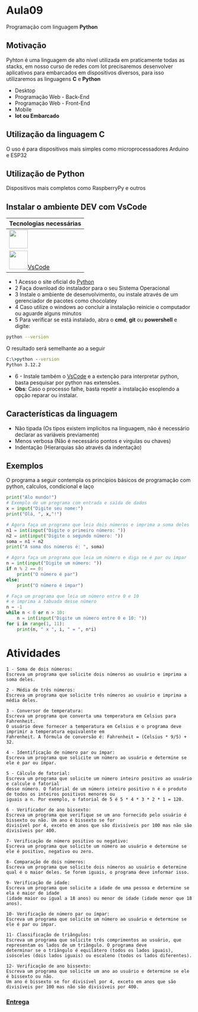 # Aula09
Programação com linguagem **Python**

## Motivação
Pyhton é uma linguagem de alto nível utilizada em praticamente todas as stacks, em nosso curso de redes com Iot precisaremos desenvolver aplicativos para embarcados em dispositivos diversos, para isso utilizaremos as linguagens **C** e **Python**
- Desktop
- Programação Web - Back-End
- Programação Web - Front-End
- Mobile
- **Iot ou Embarcado**

## Utilização da linguagem C
O uso é para dispositivos mais simples como microprocessadores Arduino e ESP32
## Utilização de Python
Dispositivos mais completos como RaspberryPy e outros

## Instalar o ambiente DEV com VsCode

|Tecnologias necessárias|
|-|
|[<img src="https://www.python.org/static/img/python-logo.png" style="height:50px">](https://www.python.org/)|
|[<img src="https://logowik.com/content/uploads/images/visual-studio-code7642.jpg" style="height:50px">VsCode](https://code.visualstudio.com/)|

- 1 Acesso o site oficial do [Python](https://www.python.org/)
- 2 Faça download do instalador para o seu Sistema Operacional
- 3 Instale o ambiente de desenvolvimento, ou instale através de um gerenciador de pacotes como chocolatey
- 4 Caso utilize o windows ao concluir a instalação reinicie o computador ou aguarde alguns minutos
- 5 Para verificar se está instalado, abra o **cmd**, **git** ou **powershell** e digite:
```bash
python --version
```
O resultado será semelhante ao a seguir
```cmd
C:\>python --version
Python 3.12.2
```
- 6 - Instale também o [VsCode](https://code.visualstudio.com/) e a extenção para interpretar python, basta pesquisar por python nas extensões.
- **Obs**: Caso o processo falhe, basta repetir a instalação esoplendo a opção reparar ou instalar.

## Características da linguagem
- Não tipada (Os tipos existem implicitos na linguagem, não é necessário declarar as variáveis previamente)
- Menos verbosa (Não é necessário pontos e virgulas ou chaves)
- Indentação (Hierarquias são através da indentação)

## Exemplos
O programa a seguir contempla os princípios básicos de programação com python, calculos, condicional e laço
```python
print("Alo mundo!")
# Exemplo de um programa com entrada e saída de dados 
x = input("Digite seu nome:")
print("Olá, ", x,"!")

# Agora faça um programa que leia dois números e imprima a soma deles
n1 = int(input("Digite o primeiro número: "))
n2 = int(input("Digite o segundo número: "))
soma = n1 + n2
print("A soma dos números é: ", soma)

# Agora faça um programa que leia um número e diga se é par ou impar
n = int(input("Digite um número: "))
if n % 2 == 0:
    print("O número é par")
else:
    print("O número é ímpar")

# Faça um programa que leia um número entre 0 e 10
# e imprima a tabuada desse número
n = -1
while n < 0 or n > 10:
    n = int(input("Digite um número entre 0 e 10: "))
for i in range(1, 11):
    print(n, " x ", i, " = ", n*i)

```

# Atividades
```
1 - Soma de dois números:
Escreva um programa que solicite dois números ao usuário e imprima a soma deles.

2 - Média de três números:
Escreva um programa que solicite três números ao usuário e imprima a média deles.

3 - Conversor de temperatura:
Escreva um programa que converta uma temperatura em Celsius para Fahrenheit. 
O usuário deve fornecer a temperatura em Celsius e o programa deve imprimir a temperatura equivalente em 
Fahrenheit. A fórmula de conversão é: Fahrenheit = (Celsius * 9/5) + 32.

4 - Identificação de número par ou ímpar:
Escreva um programa que solicite um número ao usuário e determine se ele é par ou ímpar. 

5 - Cálculo de fatorial:
Escreva um programa que solicite um número inteiro positivo ao usuário e calcule o fatorial 
desse número. O fatorial de um número inteiro positivo n é o produto de todos os inteiros positivos menores ou 
iguais a n. Por exemplo, o fatorial de 5 é 5 * 4 * 3 * 2 * 1 = 120.

6 - Verificador de ano bissexto:
Escreva um programa que verifique se um ano fornecido pelo usuário é bissexto ou não. Um ano é bissexto se for 
divisível por 4, exceto em anos que são divisíveis por 100 mas não são divisíveis por 400.

7- Verificação de número positivo ou negativo:
Escreva um programa que solicite um número ao usuário e determine se ele é positivo, negativo ou zero.

8- Comparação de dois números:
Escreva um programa que solicite dois números ao usuário e determine qual é o maior deles. Se forem iguais, o programa deve informar isso.

9- Verificação de idade:
Escreva um programa que solicite a idade de uma pessoa e determine se ela é maior de idade
(idade maior ou igual a 18 anos) ou menor de idade (idade menor que 18 anos).

10- Verificação de número par ou ímpar:
Escreva um programa que solicite um número ao usuário e determine se ele é par ou ímpar.

11- Classificação de triângulos:
Escreva um programa que solicite três comprimentos ao usuário, que representam os lados de um triângulo. O programa deve
determinar se o triângulo é equilátero (todos os lados iguais), isósceles (dois lados iguais) ou escaleno (todos os lados diferentes).

12- Verificação de ano bissexto:
Escreva um programa que solicite um ano ao usuário e determine se ele é bissexto ou não.
Um ano é bissexto se for divisível por 4, exceto em anos que são divisíveis por 100 mas não são divisíveis por 400.
```

### [Entrega](https://docs.google.com/forms/d/e/1FAIpQLSdPGjzlIXmn9g87YkHeVE7nCLeJ-dN2o05G772mjlrmF0N_LQ/viewform)